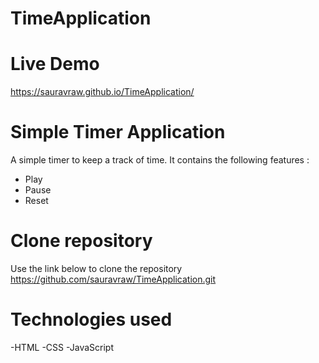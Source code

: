 # TimeApplication

# Live Demo

https://sauravraw.github.io/TimeApplication/



# Simple Timer Application

A simple timer to keep a track of time. It contains the following features :
- Play
- Pause
- Reset

# Clone repository

Use the link below to clone the repository
https://github.com/sauravraw/TimeApplication.git

# Technologies used

-HTML
-CSS
-JavaScript

